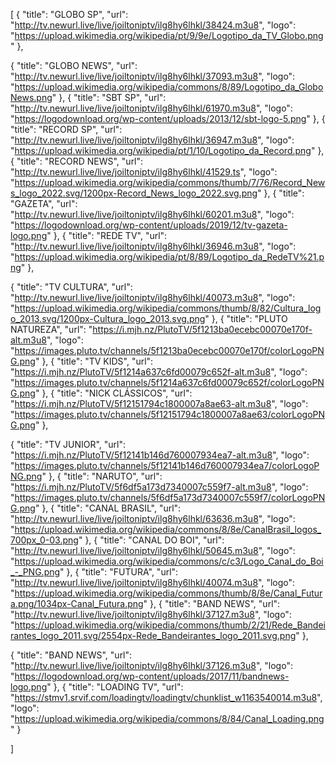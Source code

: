 [
{
      "title": "GLOBO SP",
      "url": "http://tv.newurl.live/live/joiltoniptv/ilg8hy6lhkl/38424.m3u8",
       "logo":
"https://upload.wikimedia.org/wikipedia/pt/9/9e/Logotipo_da_TV_Globo.png"
    },

{
      "title": "GLOBO NEWS",
      "url": "http://tv.newurl.live/live/joiltoniptv/ilg8hy6lhkl/37093.m3u8",
       "logo":
"https://upload.wikimedia.org/wikipedia/commons/8/89/Logotipo_da_GloboNews.png"
    },
    {
      "title": "SBT SP",
      "url": "http://tv.newurl.live/live/joiltoniptv/ilg8hy6lhkl/61970.m3u8",
       "logo":
"https://logodownload.org/wp-content/uploads/2013/12/sbt-logo-5.png"
    },
    {
      "title": "RECORD SP",
      "url": "http://tv.newurl.live/live/joiltoniptv/ilg8hy6lhkl/36947.m3u8",
       "logo":
"https://upload.wikimedia.org/wikipedia/pt/1/10/Logotipo_da_Record.png"
    },
{
      "title": "RECORD NEWS",
      "url": "http://tv.newurl.live/live/joiltoniptv/ilg8hy6lhkl/41529.ts",
       "logo":
"https://upload.wikimedia.org/wikipedia/commons/thumb/7/76/Record_News_logo_2022.svg/1200px-Record_News_logo_2022.svg.png"
    },
    {
      "title": "GAZETA",
      "url": "http://tv.newurl.live/live/joiltoniptv/ilg8hy6lhkl/60201.m3u8",
       "logo":
"https://logodownload.org/wp-content/uploads/2019/12/tv-gazeta-logo.png"
    },
{
      "title": "REDE TV",
      "url": "http://tv.newurl.live/live/joiltoniptv/ilg8hy6lhkl/36946.m3u8",
       "logo":
"https://upload.wikimedia.org/wikipedia/pt/8/89/Logotipo_da_RedeTV%21.png"
    },

{
      "title": "TV CULTURA",
      "url": "http://tv.newurl.live/live/joiltoniptv/ilg8hy6lhkl/40073.m3u8",
       "logo":
"https://upload.wikimedia.org/wikipedia/commons/thumb/8/82/Cultura_logo_2013.svg/1200px-Cultura_logo_2013.svg.png"
    },
{
      "title": "PLUTO NATUREZA",
      "url": "https://i.mjh.nz/PlutoTV/5f1213ba0ecebc00070e170f-alt.m3u8",
       "logo":
"https://images.pluto.tv/channels/5f1213ba0ecebc00070e170f/colorLogoPNG.png"
    },
{
      "title": "TV KIDS",
      "url": "https://i.mjh.nz/PlutoTV/5f1214a637c6fd00079c652f-alt.m3u8",
       "logo":
"https://images.pluto.tv/channels/5f1214a637c6fd00079c652f/colorLogoPNG.png"
    },
{
      "title": "NICK CLÁSSICOS",
      "url": "https://i.mjh.nz/PlutoTV/5f12151794c1800007a8ae63-alt.m3u8",
       "logo":
"https://images.pluto.tv/channels/5f12151794c1800007a8ae63/colorLogoPNG.png"
    },

{
      "title": "TV JUNIOR",
      "url": "https://i.mjh.nz/PlutoTV/5f12141b146d760007934ea7-alt.m3u8",
       "logo":
"https://images.pluto.tv/channels/5f12141b146d760007934ea7/colorLogoPNG.png"
    },
{
      "title": "NARUTO",
      "url": "https://i.mjh.nz/PlutoTV/5f6df5a173d7340007c559f7-alt.m3u8",
       "logo":
"https://images.pluto.tv/channels/5f6df5a173d7340007c559f7/colorLogoPNG.png"
    },
{
      "title": "CANAL BRASIL",
      "url": "http://tv.newurl.live/live/joiltoniptv/ilg8hy6lhkl/63636.m3u8",
       "logo":
"https://upload.wikimedia.org/wikipedia/commons/8/8e/CanalBrasil_logos_700px_0-03.png"
    },
{
      "title": "CANAL DO BOI",
      "url": "http://tv.newurl.live/live/joiltoniptv/ilg8hy6lhkl/50645.m3u8",
       "logo":
"https://upload.wikimedia.org/wikipedia/commons/c/c3/Logo_Canal_do_Boi_-_PNG.png"
    },
{
      "title": "FUTURA",
      "url": "http://tv.newurl.live/live/joiltoniptv/ilg8hy6lhkl/40074.m3u8",
       "logo":
"https://upload.wikimedia.org/wikipedia/commons/thumb/8/8e/Canal_Futura.png/1034px-Canal_Futura.png"
    },
{
      "title": "BAND NEWS",
      "url": "http://tv.newurl.live/live/joiltoniptv/ilg8hy6lhkl/37127.m3u8",
       "logo":
"https://upload.wikimedia.org/wikipedia/commons/thumb/2/21/Rede_Bandeirantes_logo_2011.svg/2554px-Rede_Bandeirantes_logo_2011.svg.png"
    },

{
      "title": "BAND NEWS",
      "url": "http://tv.newurl.live/live/joiltoniptv/ilg8hy6lhkl/37126.m3u8",
       "logo":
"https://logodownload.org/wp-content/uploads/2017/11/bandnews-logo.png"
    },
    { "title": "LOADING TV", "url": "https://stmv1.srvif.com/loadingtv/loadingtv/chunklist_w1163540014.m3u8", "logo": "https://upload.wikimedia.org/wikipedia/commons/8/84/Canal_Loading.png" 
    }

]
